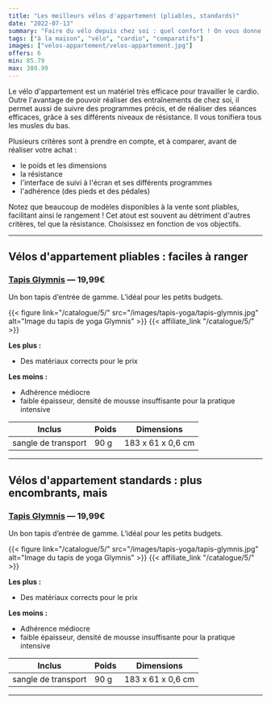 ```yaml
---
title: "Les meilleurs vélos d'appartement (pliables, standards)"
date: "2022-07-13"
summary: "Faire du vélo depuis chez soi : quel confort ! On vous donne les critères à comparer pour bien faire votre choix."
tags: ["à la maison", "vélo", "cardio", "comparatifs"]
images: ["velos-appartement/velos-appartement.jpg"]
offers: 6
min: 85.79
max: 389.99
---
```


Le vélo d'appartement est un matériel très efficace pour travailler le cardio. Outre l'avantage de pouvoir réaliser des entraînements de chez soi, il permet aussi de suivre des programmes précis, et de réaliser des séances efficaces, grâce à ses différents niveaux de résistance.
Il vous tonifiera tous les musles du bas.

Plusieurs critères sont à prendre en compte, et à comparer, avant de réaliser votre achat :
- le poids et les dimensions
- la résistance
- l'interface de suivi à l'écran et ses différents programmes
- l'adhérence (des pieds et des pédales)

Notez que beaucoup de modèles disponibles à la vente sont pliables, facilitant ainsi le rangement !
Cet atout est souvent au détriment d'autres critères, tel que la résistance.
Choisissez en fonction de vos objectifs.

---

## Vélos d'appartement pliables : faciles à ranger

### [Tapis Glymnis](/catalogue/5/) — 19,99€

Un bon tapis d’entrée de gamme. L’idéal pour les petits budgets.

{{< figure link="/catalogue/5/" src="/images/tapis-yoga/tapis-glymnis.jpg" alt="Image du tapis de yoga Glymnis" >}}
{{< affiliate_link "/catalogue/5/" >}}

**Les plus :**
- Des matériaux corrects pour le prix

**Les moins :**
- Adhérence médiocre
- faible épaisseur, densité de mousse insuffisante pour la pratique intensive

|    Inclus           | Poids |    Dimensions     |
| -----------         | ----- | ----------------  |
| sangle de transport | 90 g  | 183 x 61 x 0,6 cm |
---
## Vélos d'appartement standards : plus encombrants, mais

### [Tapis Glymnis](/catalogue/5/) — 19,99€

Un bon tapis d’entrée de gamme. L’idéal pour les petits budgets.

{{< figure link="/catalogue/5/" src="/images/tapis-yoga/tapis-glymnis.jpg" alt="Image du tapis de yoga Glymnis" >}}
{{< affiliate_link "/catalogue/5/" >}}

**Les plus :**
- Des matériaux corrects pour le prix

**Les moins :**
- Adhérence médiocre
- faible épaisseur, densité de mousse insuffisante pour la pratique intensive

|    Inclus           | Poids |    Dimensions     |
| -----------         | ----- | ----------------  |
| sangle de transport | 90 g  | 183 x 61 x 0,6 cm |
---
